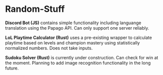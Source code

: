 # Random-Stuff
**Discord Bot (JS)**
contains simple functionality including languange translation using the Papago API. Can only support one server reliably.

**LoL Playtime Calculator (Rust)**
uses a pre-existing wrapper to calculate playtime based on levels and champion mastery using statistically normalized numbers. Does not take inputs.

**Sudoku Solver (Rust)**
is currently under construction. Can check for win at the moment. Planning to add image recognition functionality in the long future.
